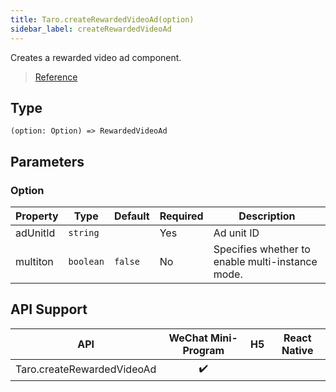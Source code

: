 ```yaml
---
title: Taro.createRewardedVideoAd(option)
sidebar_label: createRewardedVideoAd
---
```


Creates a rewarded video ad component.

> [Reference](https://developers.weixin.qq.com/miniprogram/en/dev/api/ad/wx.createRewardedVideoAd.html)

## Type

```tsx
(option: Option) => RewardedVideoAd
```

## Parameters

### Option

<table>
  <thead>
    <tr>
      <th>Property</th>
      <th>Type</th>
      <th style={{ textAlign: "center"}}>Default</th>
      <th style={{ textAlign: "center"}}>Required</th>
      <th>Description</th>
    </tr>
  </thead>
  <tbody>
    <tr>
      <td>adUnitId</td>
      <td><code>string</code></td>
      <td style={{ textAlign: "center"}}></td>
      <td style={{ textAlign: "center"}}>Yes</td>
      <td>Ad unit ID</td>
    </tr>
    <tr>
      <td>multiton</td>
      <td><code>boolean</code></td>
      <td style={{ textAlign: "center"}}><code>false</code></td>
      <td style={{ textAlign: "center"}}>No</td>
      <td>Specifies whether to enable multi-instance mode.</td>
    </tr>
  </tbody>
</table>

## API Support

| API | WeChat Mini-Program | H5 | React Native |
| :---: | :---: | :---: | :---: |
| Taro.createRewardedVideoAd | ✔️ |  |  |
